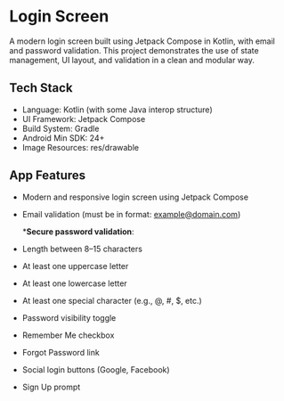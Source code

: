 # Login Screen
A modern login screen built using Jetpack Compose in Kotlin, with email and password validation. This project demonstrates the use of state management, UI layout, and validation in a clean and modular way.
## Tech Stack
* Language: Kotlin (with some Java interop structure)
* UI Framework: Jetpack Compose
* Build System: Gradle
* Android Min SDK: 24+
* Image Resources: res/drawable
## App Features
* Modern and responsive login screen using Jetpack Compose

* Email validation (must be in format: example@domain.com)

  ***Secure password validation**:

* Length between 8–15 characters

* At least one uppercase letter

* At least one lowercase letter

* At least one special character (e.g., @, #, $, etc.)

* Password visibility toggle

* Remember Me checkbox

* Forgot Password link

* Social login buttons (Google, Facebook)

* Sign Up prompt
